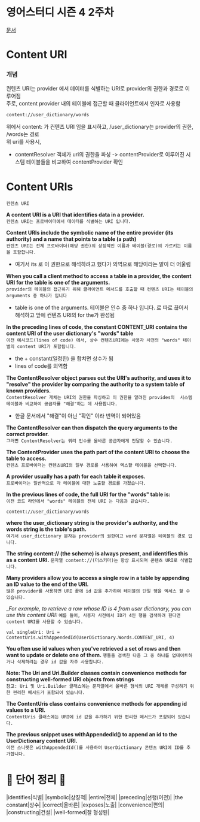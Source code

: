 # 영어스터디 시즌 4 2주차

[문서](https://developer.android.com/guide/topics/providers/content-provider-basics#ContentURIs)

# Content URI

### 개념
컨텐츠 URI는 provider 에서 데이터를 식별하는 URI로 provider의 권한과 경로로 이루어짐   
주로, content provider 내의 테이블에 접근할 때 클라이언트에서 인자로 사용함    

```
content://user_dictionary/words
```
위에서 content: 가 컨텐츠 URI 임을 표시하고, /user_dictionary는 provider의 권한, /words는 경로  
위 uri를 사용시,   

- contentResolver 객체가 uri의 권한을 파싱 -> contentProvider로 이루어진 시스템 테이블들을 비교하여 contentProvider 확인   
   

# Content URIs
`컨텐츠 URI`   

__A content URI is a URI that identifies data in a provider.__   
`컨텐츠 URI는 프로바이더에서 데이터를 식별하는 URI 입니다.`   

__Content URIs include the symbolic name of the entire provider (its authority) and a 
name that points to a table (a path)__   
`컨텐츠 URI는 전체 프로바이더(해당 권한)의 상징적인 이름과 테이블(경로)의 가르키는 이름을 포함합니다.`  
- 여기서 its 로 이 권한으로 해석하려고 했다가 의역으로 해당이라는 말이 더 어울림   

__When you call a client method to access a table in a provider,
the content URI for the table is one of the arguments.__   
`provider의 테이블의 접근하기 위해 클라이언트 메서드를 호출할 때 컨텐츠 URI는 테이블의 arguments 중 하나가 입니다`  
- table is one of the arguments. 테이블은 인수 중 하나 입니다. 로 따로 끊어서 해석하고 앞에 컨텐츠 URI의 for the가 완성됨   
   
__In the preceding lines of code, the constant CONTENT_URI contains the content URI of the 
user dictionary's "words" table__   
`이전 예시코드(lines of code) 에서, 상수 컨텐츠URI에는 사용자 사전의 "words" 테이벌의 content URI가 포함됩니다. `   
- the + constant(일정한) 을 합치면 상수가 됨   
- lines of code를 의역함   

__The ContentResolver object parses out the URI's authority, and uses it to "resolve" the provider
by comparing the authority to a system table of known providers.__   
`ContentResolver 개체는 URI의 권한을 파싱하고 이 권한을 알려진 provides의 
시스템 테이블과 비교하여 공급자를 "해결"하는 데 사용합니다.`   
- 한글 문서에서 "해결"이 아닌 "확인" 이라 번역이 되어있음   

__The ContentResolver can then dispatch the query arguments to the correct provider.__   
`그러면 ContentResolver는 쿼리 인수를 올바른 공급자에게 전달할 수 있습니다.`   

__The ContentProvider uses the path part of the content URI to choose the table to access.__   
`컨텐츠 프로바이더는 컨텐츠URI의 일부 경로를 사용하여 엑스할 테이블을 선택합니다. `   

__A provider usually has a path for each table it exposes.__   
`프로바이더는 일반적으로 각 테이블에 대한 노출할 경로를 가졌습니다. `   

__In the previous lines of code, the full URI for the "words" table is:__      
`이전 코드 라인에서 "words" 테이블의 전체 URI 는 다음과 같습니다. `   

```
content://user_dictionary/words
```
    
__where the user_dictionary string is the provider's authority, and the words string is the table's path.__   
`여기서 user_dictionary 문자는 provider의 권한이고 word 문자열은 테이블의 경로 입니다.`   

__The string content:// (the scheme) is always present, and identifies this as a content URI.__
`문자열 content://(더스키마)는 항상 표시되며 콘텐츠 URI로 식별합니다.`   

__Many providers allow you to access a single row in a table by appending an ID value to the end of the URI.__   
`많은 provider를 사용하면 URI 끝에 id 값을 추가하여 테이블의 단일 행을 엑세스 할 수 있습니다.`

__For example, to retrieve a row whose _ID is 4 from user dictionary, you can use this content URI:__
`예를 들어, 사용자 사전에서 ID가 4인 행을 검색하려 한다면 content URI를 사용할 수 있습니다.`

```
val singleUri: Uri = ContentUris.withAppendedId(UserDictionary.Words.CONTENT_URI, 4)
```
   
__You often use id values when you've retrieved a set of rows and then want to update or delete one of them.__
`행들을 검색한 다음 그 중 하나를 업데이트하거나 삭제하려는 경우 id 값을 자주 사용합니다.`   

__Note: The Uri and Uri.Builder classes contain convenience methods for 
constructing well-formed URI objects from strings__   
`참고: Uri 및 Uri.Builder 클래스에는 문자열에서 올바른 형식의 URI 개체를 구성하기 위한 편리한 메서드가 포함되어 있습니다.`

__The ContentUris class contains convenience methods for appending id values to a URI.__   
`ContentUris 클래스에는 URI에 id 값을 추가하기 위한 편리한 메서드가 포함되어 있습니다.`   

__The previous snippet uses withAppendedId() to append an id to the UserDictionary content URI.__   
`이전 스니펫은 withAppendedId()를 사용하여 UserDictionary 콘텐츠 URI에 ID를 추가합니다.`   


# 📗 단어 정리 📘


|identifies|식별|
|symbolic|상징적|
|entire|전체|
|preceding|선행(이전)|
|the constant|상수|
|correct|올바른|
|exposes|노출|
|convenience|편의|
|constructing|건설|
|well-formed|잘 형성된|




